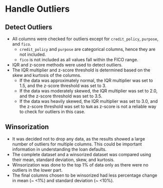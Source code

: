 # Handle Outliers
## Detect Outliers
- All columns were checked for outliers except for `credit_policy`, `purpose`, and `fico`.
    + `credit_policy` and `purpose` are categorical columns, hence they are not included.
    + `fico` is not included as all values fall within the FICO range.
- IQR and z-score methods were used to detect outliers.
- The IQR multiplier and z-score threshold is determined based on the skew and kurtosis of the columns.
    + If the data was approximately normal, the IQR multiplier was set to 1.5, and the z-score threshold was set to 3.
    + If the data was moderately skewed, the IQR multiplier was set to 2.0, and the z-score threshold was set to 3.5.
    + If the data was heavily skewed, the IQR multiplier was set to 3.0, and the z-score threshold was set to `NaN` as z-score is not a reliable way to check for outliers in this case.

## Winsorization
+ It was decided not to drop any data, as the results showed a large number of outliers for multiple columns. This could be important information in understanding the loan defaults.
+ The complete dataset and a winsorized dataset was compared using their mean, standard deviation, skew, and kurtosis.
+ Winsorization was done to the top 1% of data only as there were no outliers in the lower part.
+ The final columns chosen to be winsorized had less percentage change in mean (~ <1%) and standard deviation (~ <10%).